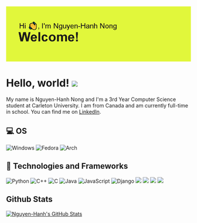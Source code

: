 ![Screenshot](header.png)

# Hello, world! <img src="https://raw.githubusercontent.com/MartinHeinz/MartinHeinz/master/wave.gif" width="30px">

My name is Nguyen-Hanh Nong and I'm a 3rd Year Computer Science student at Carleton University. I am from Canada and am currently full-time in school. You can find me on [LinkedIn][1.1].

## 💻 OS
![Windows](https://img.shields.io/badge/Windows-0078D6?style=for-the-badge&logo=windows&logoColor=white)
![Fedora](https://img.shields.io/badge/Fedora-294172?style=for-the-badge&logo=fedora&logoColor=white)
![Arch](https://img.shields.io/badge/Arch%20Linux-1793D1?logo=arch-linux&logoColor=fff&style=for-the-badge)

## 🔧 Technologies and Frameworks
![Python](https://img.shields.io/badge/Python-3776AB?style=for-the-badge&logo=python&logoColor=white)
![C++](https://img.shields.io/badge/c++-%2300599C.svg?style=for-the-badge&logo=c%2B%2B&logoColor=white)
![C](https://img.shields.io/badge/c-%2300599C.svg?style=for-the-badge&logo=c&logoColor=white)
![Java](https://img.shields.io/badge/Java-ED8B00?style=for-the-badge&logo=java&logoColor=white)
![JavaScript](https://img.shields.io/badge/JavaScript-F7DF1E?style=for-the-badge&logo=javascript&logoColor=black)
![Django](https://img.shields.io/badge/django-%23092E20.svg?style=for-the-badge&logo=django&logoColor=white)
![](https://img.shields.io/badge/HTML-239120?style=for-the-badge&logo=html5&logoColor=white)
![](https://img.shields.io/badge/CSS-239120?&style=for-the-badge&logo=css3&logoColor=white)
![](https://img.shields.io/badge/React-20232A?style=for-the-badge&logo=react&logoColor=61DAFB)
![](https://img.shields.io/badge/Bootstrap-563D7C?style=for-the-badge&logo=bootstrap&logoColor=white)

## Github Stats
<a href="https://github.com/MartinHeinz/MartinHeinz">
  <img align="center" src="https://github-readme-stats.vercel.app/api?username=Nguyen-HanhNong&show_icons=true&theme=radical" alt="Nguyen-Hanh's GitHub Stats" />
</a>


<!-- links to social media icons -->

<!-- icons without padding -->

[1.1]: https://raw.githubusercontent.com/MartinHeinz/MartinHeinz/master/linkedin-3-16.png (LinkedIn icon without padding)
[2.1]: https://upload.wikimedia.org/wikipedia/commons/1/19/LeetCode_logo_black.png

<!-- links to your social media accounts -->

[1]: https://www.linkedin.com/in/nguyen-hanh-nong/
[2]: https://leetcode.com/nguyenhanhnong/

